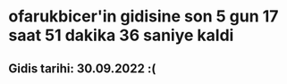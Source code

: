 # ofarukbicer'in gidisine son 5 gun 17 saat 51 dakika 36 saniye kaldi

## Gidis tarihi: 30.09.2022 :(